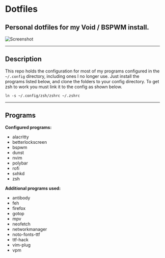 # **Dotfiles**
## Personal dotfiles for my Void / BSPWM install.
![Screenshot](screenshot.png)

---
## **Description**

This repo holds the configuration for most of my programs configured in the `~/.config` directory, including ones I no longer use. Just install the programs listed below, and clone the folders to your config directory. To get zsh to work you must link it to the config as shown below.

`ln -s ~/.config/zsh/zshrc ~/.zshrc`

---
## **Programs**

**Configured programs:**
- alacritty
- betterlockscreen
- bspwm
- dunst
- nvim
- polybar
- rofi
- sxhkd
- zsh

 
**Additional programs used:**
- antibody
- feh
- firefox
- gotop
- mpv
- neofetch
- networkmanager
- noto-fonts-ttf
- ttf-hack
- vim-plug
- vpm
